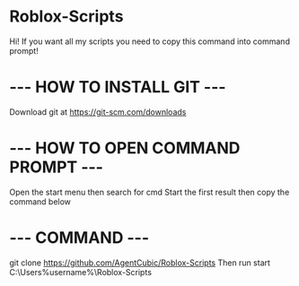 # Roblox-Scripts
Hi! If you want all my scripts you need to copy this command into command prompt!
# --- HOW TO INSTALL GIT ---
Download git at https://git-scm.com/downloads

# --- HOW TO OPEN COMMAND PROMPT ---
Open the start menu then search for cmd
Start the first result then copy the command below

# --- COMMAND ---
git clone https://github.com/AgentCubic/Roblox-Scripts
Then run
start C:\Users\%username%\Roblox-Scripts
